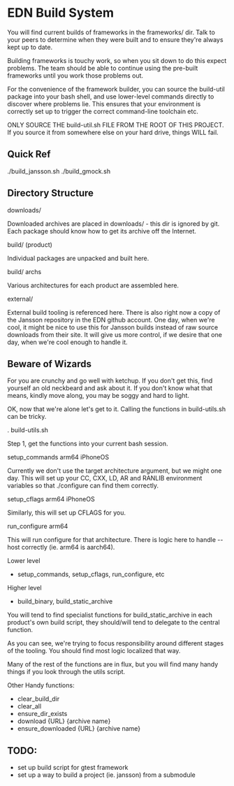 EDN Build System
================

You will find current builds of frameworks in the frameworks/ dir. Talk
to your peers to determine when they were built and to ensure they're
always kept up to date.

Building frameworks is touchy work, so when you sit down to do this
expect problems. The team should be able to continue using the pre-built
frameworks until you work those problems out.

For the convenience of the framework builder, you can source the
build-util package into your bash shell, and use lower-level commands
directly to discover where problems lie. This ensures that your
environment is correctly set up to trigger the correct command-line
toolchain etc.

ONLY SOURCE THE build-util.sh FILE FROM THE ROOT OF THIS PROJECT. If you
source it from somewhere else on your hard drive, things WILL fail.

Quick Ref
---------

./build_jansson.sh
./build_gmock.sh

Directory Structure
-------------------

downloads/

Downloaded archives are placed in downloads/ - this dir is ignored by
git. Each package should know how to get its archive off the Internet.

build/
      (product)

Individual packages are unpacked and built here.

build/
      archs

Various architectures for each product are assembled here.

external/

External build tooling is referenced here. There is also right now a
copy of the Jansson repository in the EDN github account. One day, when
we're cool, it might be nice to use this for Jansson builds instead of
raw source downloads from their site. It will give us more control, if
we desire that one day, when we're cool enough to handle it.

Beware of Wizards
-----------------

For you are crunchy and go well with ketchup. If you don't get this,
find yourself an old neckbeard and ask about it. If you don't know what
that means, kindly move along, you may be soggy and hard to light.

OK, now that we're alone let's get to it. Calling the functions in
build-utils.sh can be tricky.

. build-utils.sh

Step 1, get the functions into your current bash session.

setup_commands arm64 iPhoneOS

Currently we don't use the target architecture argument, but we might
one day. This will set up your CC, CXX, LD, AR and RANLIB environment
variables so that ./configure can find them correctly.

setup_cflags arm64 iPhoneOS

Similarly, this will set up CFLAGS for you.

run_configure arm64

This will run configure for that architecture. There is logic here to
handle --host correctly (ie. arm64 is aarch64).

Lower level
- setup_commands, setup_cflags, run_configure, etc

Higher level
- build_binary, build_static_archive

You will tend to find specialist functions for build_static_archive in
each product's own build script, they should/will tend to delegate to
the central function.

As you can see, we're trying to focus responsibility around different
stages of the tooling. You should find most logic localized that way.

Many of the rest of the functions are in flux, but you will find many
handy things if you look through the utils script.

Other Handy functions:
- clear_build_dir
- clear_all
- ensure_dir_exists
- download {URL} {archive name}
- ensure_downloaded {URL} {archive name}

TODO:
-----

- set up build script for gtest framework
- set up a way to build a project (ie. jansson) from a submodule
